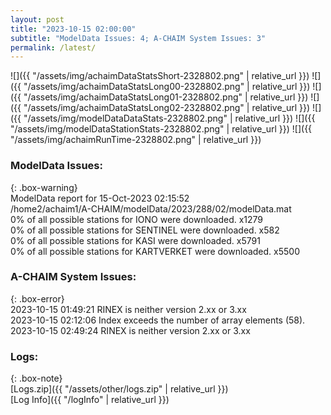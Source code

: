 ```yaml
---
layout: post
title: "2023-10-15 02:00:00"
subtitle: "ModelData Issues: 4; A-CHAIM System Issues: 3"
permalink: /latest/
---
```


![]({{ "/assets/img/achaimDataStatsShort-2328802.png" | relative_url }})
![]({{ "/assets/img/achaimDataStatsLong00-2328802.png" | relative_url }})
![]({{ "/assets/img/achaimDataStatsLong01-2328802.png" | relative_url }})
![]({{ "/assets/img/achaimDataStatsLong02-2328802.png" | relative_url }})
![]({{ "/assets/img/modelDataDataStats-2328802.png" | relative_url }})
![]({{ "/assets/img/modelDataStationStats-2328802.png" | relative_url }})
![]({{ "/assets/img/achaimRunTime-2328802.png" | relative_url }})


### ModelData Issues:  
  
{: .box-warning}  
 ModelData report for 15-Oct-2023 02:15:52   
 /home2/achaim1/A-CHAIM/modelData/2023/288/02/modelData.mat   
 0% of all possible stations for IONO were downloaded. x1279   
 0% of all possible stations for SENTINEL were downloaded. x582   
 0% of all possible stations for KASI were downloaded. x5791   
 0% of all possible stations for KARTVERKET were downloaded. x5500   
  
### A-CHAIM System Issues:  
  
{: .box-error}  
2023-10-15 01:49:21 RINEX is neither version 2.xx or 3.xx  
2023-10-15 02:12:06 Index exceeds the number of array elements (58).  
2023-10-15 02:49:24 RINEX is neither version 2.xx or 3.xx  

### Logs:  
  
{: .box-note}  
[Logs.zip]({{ "/assets/other/logs.zip" | relative_url }})  
[Log Info]({{ "/logInfo" | relative_url }})  
